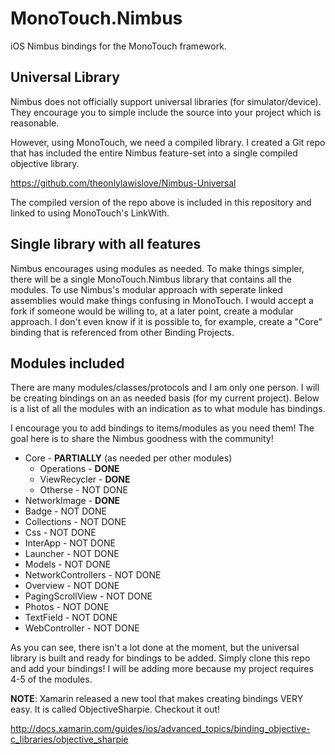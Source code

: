 MonoTouch.Nimbus
================

iOS Nimbus bindings for the MonoTouch framework.

## Universal Library

Nimbus does not officially support universal libraries (for simulator/device). 
They encourage you to simple include the source into your project which is reasonable.


However, using MonoTouch, we need a compiled library. I created a Git repo that has included the entire Nimbus feature-set into a single compiled objective library.

https://github.com/theonlylawislove/Nimbus-Universal

The compiled version of the repo above is included in this repository and linked to using MonoTouch's LinkWith.

## Single library with all features

Nimbus encourages using modules as needed. To make things simpler, there will be a single MonoTouch.Nimbus library that contains all the modules. To use Nimbus's modular approach with seperate linked assemblies would make things confusing in MonoTouch. I would accept a fork if someone would be willing to, at a later point, create a modular approach. I don't even know if it is possible to, for example, create a "Core" binding that is referenced from other Binding Projects.

## Modules included

There are many modules/classes/protocols and I am only one person. I will be creating bindings on an as needed basis (for my current project). Below is a list of all the modules with an indication as to what module has bindings. 

I encourage you to add bindings to items/modules as you need them! The goal here is to share the Nimbus goodness with the community!

* Core - __PARTIALLY__ (as needed per other modules)
  * Operations - __DONE__
  * ViewRecycler - __DONE__
  * Otherse - NOT DONE
* NetworkImage - __DONE__
* Badge - NOT DONE
* Collections - NOT DONE
* Css - NOT DONE
* InterApp - NOT DONE
* Launcher - NOT DONE
* Models - NOT DONE
* NetworkControllers - NOT DONE
* Overview - NOT DONE
* PagingScrollView - NOT DONE
* Photos - NOT DONE
* TextField - NOT DONE
* WebController - NOT DONE

As you can see, there isn't a lot done at the moment, but the universal library is built and ready for bindings to be added. Simply clone this repo and add your bindings! I will be adding more because my project requires 4-5 of the modules.

__NOTE__: Xamarin released a new tool that makes creating bindings VERY easy. It is called ObjectiveSharpie. Checkout it out!

http://docs.xamarin.com/guides/ios/advanced_topics/binding_objective-c_libraries/objective_sharpie
